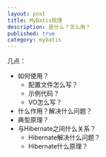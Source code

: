 ```yaml
---
layout: post
title: MyBatis梳理
description: 是什么？怎么用？
published: true
category: mybatis
---
```


几点：

* 如何使用？
	* 配置文件怎么写？
	* 示例代码？
	* VO怎么写？
* 什么作用？解决什么问题？
* 典型原理？
* 与Hibernate之间什么关系？
	* Hibernate解决什么问题？
	* Hibernate什么原理？









































[NingG]:    http://ningg.github.com  "NingG"











